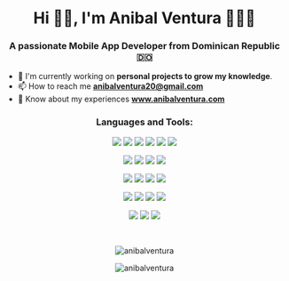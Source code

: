 <h1 align="center">Hi 👋🏽, I'm Anibal Ventura 👨🏽‍💻</h1>
<h3 align="center">A passionate Mobile App Developer from Dominican Republic 🇩🇴</h3>

- 🔭 I'm currently working on **personal projects to grow my knowledge**.
- 📫 How to reach me **anibalventura20@gmail.com**
- 📄 Know about my experiences **www.anibalventura.com**

<h3 align="center">Languages and Tools:</h3>
<p align="center">
  <img src="https://img.shields.io/badge/-iOS-000000?style=flat&logo=apple&logoColor=FFFFFF">
  <img src="https://img.shields.io/badge/-Swift-FA7343?style=flat&logo=xcode&logoColor=FFFFFF">
  <img src="http://img.shields.io/badge/-Xcode-1575F9?style=flat&logo=xcode&logoColor=FFFFFF">
  <img src="https://img.shields.io/badge/-Android-3DDC84?style=flat&logo=android&logoColor=FFFFFF">
  <img src="https://img.shields.io/badge/-Kotlin-0095D5?style=flat&logo=kotlin&logoColor=FFFFFF">
  <img src="http://img.shields.io/badge/-Android Studio-3DDC84?style=flat&logo=android-studio&logoColor=FFFFFF">
</p>

<p align="center">
  <img src="https://img.shields.io/badge/-.NET-512BD4?style=flat&logo=.net&logoColor=FFFFFF">
  <img src="https://img.shields.io/badge/-C%20Sharp-239120?style=flat&logo=c-sharp&logoColor=FFFFFF">
  <img src="https://img.shields.io/badge/-SQL%20Server-CC2927?style=flat&logo=microsoft-sql-server&logoColor=FFFFFF">
  <img src="http://img.shields.io/badge/-Visual%20Studio-5C2D91?style=flat&logo=visual%20studio%20code&logoColor=white">
</p>

<p align="center">
  <img src = "https://img.shields.io/badge/-JavaScript-F7DF1E?style=flat&logo=javascript&logoColor=white">
  <img src = "https://img.shields.io/badge/-HTML5-E34F26?style=flat&logo=html5&logoColor=white">
  <img src = "https://img.shields.io/badge/-CSS3-1572B6?style=flat&logo=css3&logoColor=white">
  <img src="https://img.shields.io/badge/-Bootstrap-563D7C?style=flat&logo=bootstrap&logoColor=white">
</p>

<p align="center">
  <img src="http://img.shields.io/badge/-MySQL-4479A1?style=flat&logo=mysql&logoColor=white">
  <img src="https://img.shields.io/badge/-Firebase-FFCA28?style=flat&logo=firebase&logoColor=FFFFFF">
  <img src="http://img.shields.io/badge/-Git-F05032?style=flat&logo=git&logoColor=FFFFFF">
  <img src="http://img.shields.io/badge/-Github-181717?style=flat&logo=github&logoColor=FFFFFF">
</p>

<p align="center">
  <img src="https://img.shields.io/badge/-Flutter-02569B?style=flat&logo=flutter&logoColor=FFFFFF">
  <img src="https://img.shields.io/badge/-Dart-0175C2?style=flat&logo=dart&logoColor=FFFFFF">
  <img src="http://img.shields.io/badge/-VS%20Code-007ACC?style=flat&logo=visual%20studio%20code&logoColor=white">
</p>

<br>

<p align="center"><img align="center" src="https://github-readme-stats.vercel.app/api/top-langs/?username=anibalventura&theme=tokyonight&layout=compact" alt="anibalventura" /></p>

<p align="center"><img align="center" src="http://github-readme-streak-stats.herokuapp.com?user=anibalventura&theme=tokyonight" alt="anibalventura" /></p>
